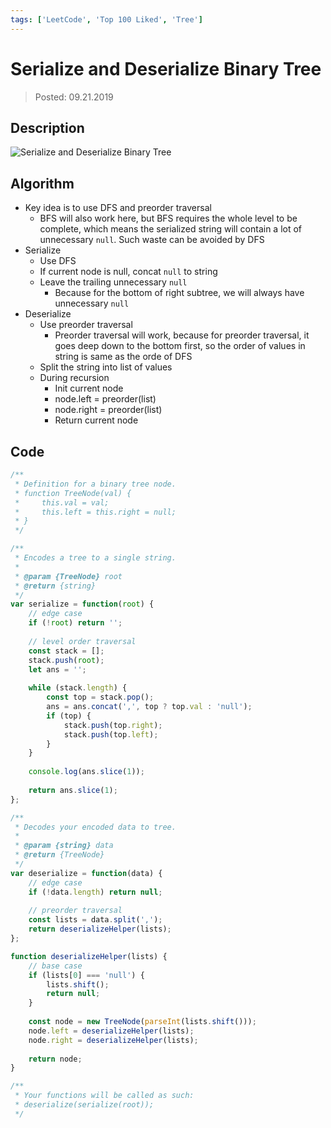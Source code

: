 ```yaml
---
tags: ['LeetCode', 'Top 100 Liked', 'Tree']
---
```


# Serialize and Deserialize Binary Tree

> Posted: 09.21.2019

<Tag />

## Description

![Serialize and Deserialize Binary Tree](/serializeBST.png)

## Algorithm

- Key idea is to use DFS and preorder traversal
  - BFS will also work here, but BFS requires the whole level to be complete,
  which means the serialized string will contain a lot of unnecessary `null`.
  Such waste can be avoided by DFS
- Serialize
  - Use DFS
  - If current node is null, concat `null` to string
  - Leave the trailing unnecessary `null`
    - Because for the bottom of right subtree, we will always have unnecessary `null`
- Deserialize
  - Use preorder traversal
    - Preorder traversal will work, because for preorder traversal, it goes deep down to
    the bottom first, so the order of values in string is same as the orde of DFS
  - Split the string into list of values
  - During recursion
    - Init current node
    - node.left = preorder(list)
    - node.right = preorder(list)
    - Return current node


## Code

```javascript
/**
 * Definition for a binary tree node.
 * function TreeNode(val) {
 *     this.val = val;
 *     this.left = this.right = null;
 * }
 */

/**
 * Encodes a tree to a single string.
 *
 * @param {TreeNode} root
 * @return {string}
 */
var serialize = function(root) {
    // edge case
    if (!root) return '';
    
    // level order traversal
    const stack = [];
    stack.push(root);
    let ans = '';
    
    while (stack.length) {
        const top = stack.pop();
        ans = ans.concat(',', top ? top.val : 'null');
        if (top) {
            stack.push(top.right);
            stack.push(top.left);
        }
    }
    
    console.log(ans.slice(1));
    
    return ans.slice(1);
};

/**
 * Decodes your encoded data to tree.
 *
 * @param {string} data
 * @return {TreeNode}
 */
var deserialize = function(data) {
    // edge case
    if (!data.length) return null;
    
    // preorder traversal
    const lists = data.split(',');
    return deserializeHelper(lists);
};

function deserializeHelper(lists) {
    // base case
    if (lists[0] === 'null') {
        lists.shift();
        return null;
    }
    
    const node = new TreeNode(parseInt(lists.shift()));
    node.left = deserializeHelper(lists);
    node.right = deserializeHelper(lists);
    
    return node;
}

/**
 * Your functions will be called as such:
 * deserialize(serialize(root));
 */
```

<Disqus />